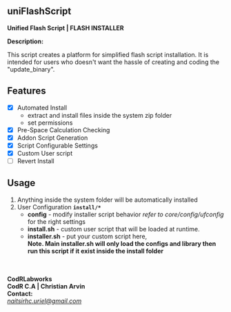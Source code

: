 ## uniFlashScript
**Unified Flash Script | FLASH INSTALLER**

**Description:**

This script creates a platform for simplified
flash script installation. It is intended for
users who doesn't want the hassle of creating
and coding the "update_binary".


## Features
- [x] Automated Install
	* extract and install files inside the system zip folder
	* set permissions
- [x] Pre-Space Calculation Checking
- [x] Addon Script Generation
- [x] Script Configurable Settings
- [x] Custom User script
- [ ] Revert Install

## Usage

 1. Anything inside the system folder will be automatically installed
 2. User Configuration **`install/*`**
	* **config**       - modify installer script behavior *refer to core/config/ufconfig* for the right settings
	* **install.sh**   - custom user script that will be loaded at runtime.
	* **installer.sh** - put your custom script here, <br />
	**Note. Main installer.sh will only load the configs and library then run this script if it exist inside the install folder**




<br /> <br />
**CodRLabworks** <br />
**CodR C.A | Christian Arvin** <br/>
**Contact:** <br />
*naitsirhc.uriel@gmail.com* <br />
